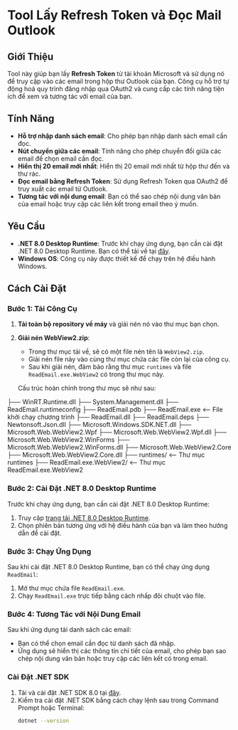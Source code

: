 # Tool Lấy Refresh Token và Đọc Mail Outlook

## Giới Thiệu

Tool này giúp bạn lấy **Refresh Token** từ tài khoản Microsoft và sử dụng nó để truy cập vào các email trong hộp thư Outlook của bạn. Công cụ hỗ trợ tự động hoá quy trình đăng nhập qua OAuth2 và cung cấp các tính năng tiện ích để xem và tương tác với email của bạn.

## Tính Năng

- **Hỗ trợ nhập danh sách email**: Cho phép bạn nhập danh sách email cần đọc.
- **Nút chuyển giữa các email**: Tính năng cho phép chuyển đổi giữa các email để chọn email cần đọc.
- **Hiển thị 20 email mới nhất**: Hiển thị 20 email mới nhất từ hộp thư đến và thư rác.
- **Đọc email bằng Refresh Token**: Sử dụng Refresh Token qua OAuth2 để truy xuất các email từ Outlook.
- **Tương tác với nội dung email**: Bạn có thể sao chép nội dung văn bản của email hoặc truy cập các liên kết trong email theo ý muốn.

## Yêu Cầu

- **.NET 8.0 Desktop Runtime**: Trước khi chạy ứng dụng, bạn cần cài đặt .NET 8.0 Desktop Runtime. Bạn có thể tải về tại [đây](https://dotnet.microsoft.com/download/dotnet/8.0).
- **Windows OS**: Công cụ này được thiết kế để chạy trên hệ điều hành Windows.

## Cách Cài Đặt

### Bước 1: Tải Công Cụ

1. **Tải toàn bộ repository về máy** và giải nén nó vào thư mục bạn chọn.

2. **Giải nén WebView2.zip**:
   - Trong thư mục tải về, sẽ có một file nén tên là `WebView2.zip`. 
   - Giải nén file này vào cùng thư mục chứa các file còn lại của công cụ.
   - Sau khi giải nén, đảm bảo rằng thư mục `runtimes` và file `ReadEmail.exe.WebView2` có trong thư mục này.

   Cấu trúc hoàn chỉnh trong thư mục sẽ như sau:

├── WinRT.Runtime.dll
├── System.Management.dll
├── ReadEmail.runtimeconfig
├── ReadEmail.pdb
├── ReadEmail.exe <-- File khởi chạy chương trình
├── ReadEmail.dll
├── ReadEmail.deps
├── Newtonsoft.Json.dll
├── Microsoft.Windows.SDK.NET.dll
├── Microsoft.Web.WebView2.Wpf
├── Microsoft.Web.WebView2.Wpf.dll
├── Microsoft.Web.WebView2.WinForms
├── Microsoft.Web.WebView2.WinForms.dll
├── Microsoft.Web.WebView2.Core
├── Microsoft.Web.WebView2.Core.dll
├── runtimes/ <-- Thư mục runtimes
├── ReadEmail.exe.WebView2/ <-- Thư mục ReadEmail.exe.WebView2

### Bước 2: Cài Đặt .NET 8.0 Desktop Runtime

Trước khi chạy ứng dụng, bạn cần cài đặt .NET 8.0 Desktop Runtime:

1. Truy cập [trang tải .NET 8.0 Desktop Runtime](https://dotnet.microsoft.com/download/dotnet/8.0).
2. Chọn phiên bản tương ứng với hệ điều hành của bạn và làm theo hướng dẫn để cài đặt.

### Bước 3: Chạy Ứng Dụng

Sau khi cài đặt .NET 8.0 Desktop Runtime, bạn có thể chạy ứng dụng `ReadEmail`:

1. Mở thư mục chứa file `ReadEmail.exe`.
2. Chạy `ReadEmail.exe` trực tiếp bằng cách nhấp đôi chuột vào file.

### Bước 4: Tương Tác với Nội Dung Email

Sau khi ứng dụng tải danh sách các email:

- Bạn có thể chọn email cần đọc từ danh sách đã nhập.
- Ứng dụng sẽ hiển thị các thông tin chi tiết của email, cho phép bạn sao chép nội dung văn bản hoặc truy cập các liên kết có trong email.

### Cài Đặt .NET SDK

1. Tải và cài đặt .NET SDK 8.0 tại [đây](https://dotnet.microsoft.com/download/dotnet/8.0).
2. Kiểm tra cài đặt .NET SDK bằng cách chạy lệnh sau trong Command Prompt hoặc Terminal:
   ```bash
   dotnet --version
